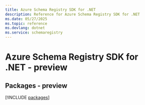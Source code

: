 ```yaml
---
title: Azure Schema Registry SDK for .NET
description: Reference for Azure Schema Registry SDK for .NET
ms.date: 05/27/2025
ms.topic: reference
ms.devlang: dotnet
ms.service: schemaregistry
---
```

# Azure Schema Registry SDK for .NET - preview
## Packages - preview
[!INCLUDE [packages](schema-registry-index.md)]